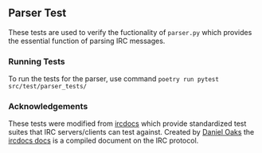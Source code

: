 ## Parser Test

These tests are used to verify the fuctionality of `parser.py` which provides the essential function of parsing IRC messages.

### Running Tests

To run the tests for the parser, use command `poetry run pytest src/test/parser_tests/`

### Acknowledgements

These tests were modified from [ircdocs](https://github.com/ircdocs/parser-tests) which provide standardized test suites that IRC servers/clients can test against. Created by [Daniel Oaks](https://danieloaks.net/) the [ircdocs docs](https://github.com/ircdocs) is a compiled document on the IRC protocol.
